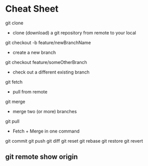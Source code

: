 # Cheat Sheet

git clone <remote-url>
  - clone (download) a git repository from remote to your local

git checkout -b feature/newBranchName
  - create a new branch

git checkout feature/someOtherBranch
  - check out a different existing branch

git fetch
  - pull from remote

git merge
  - merge two (or more) branches

git pull
  - Fetch + Merge in one command

git commit
git push
git diff
git reset
git rebase
git restore
git revert

git remote show origin
  - 